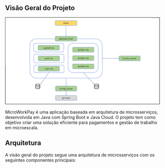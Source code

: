 ## Visão Geral do Projeto

![Visão do Projeto](/img/img.png)

MicroWorkPay é uma aplicação baseada em arquitetura de microsserviços, desenvolvida em Java com Spring Boot e Java Cloud. O projeto tem como objetivo criar uma solução eficiente para pagamentos e gestão de trabalho em microescala.

## Arquitetura

A visão geral do projeto segue uma arquitetura de microsserviços com os seguintes componentes principais:
